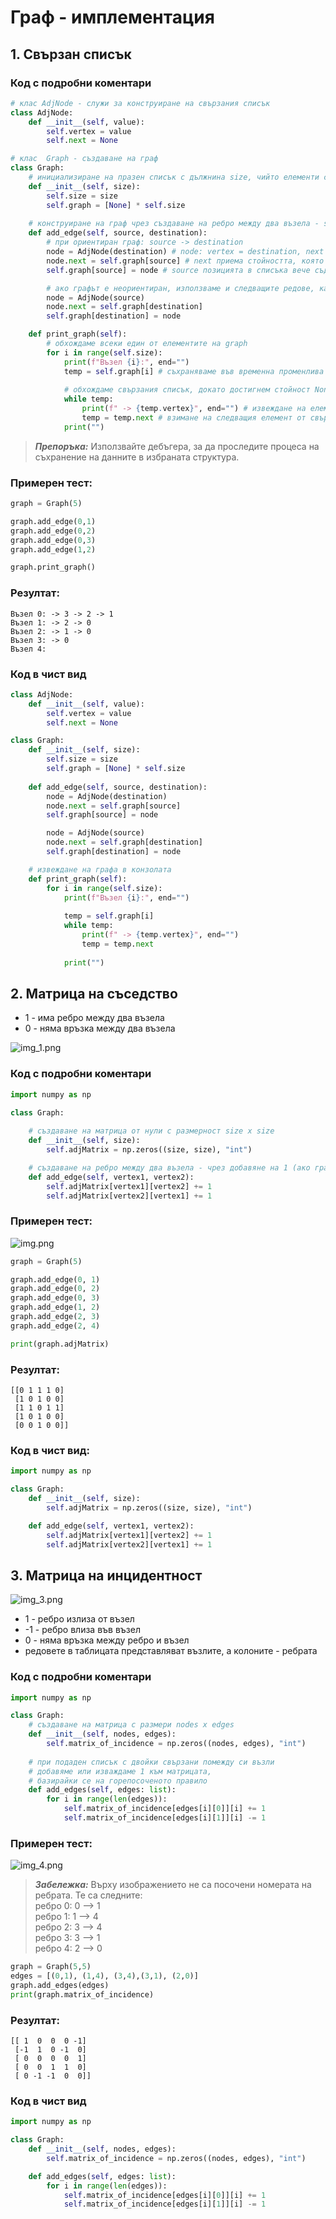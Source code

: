 # Граф - имплементация

## 1. Свързан списък

### Код с подробни коментари 
```py
# клас AdjNode - служи за конструиране на свързания списък
class AdjNode:
    def __init__(self, value):
        self.vertex = value
        self.next = None

# клас  Graph - създаване на граф
class Graph:
    # инициализиране на празен списък с дължнина size, чийто елементи са None
    def __init__(self, size):
        self.size = size
        self.graph = [None] * self.size
        
    # конструиране на граф чрез създаване на ребро между два възела - source и destination    
    def add_edge(self, source, destination):
        # при ориентиран граф: source -> destination
        node = AdjNode(destination) # node: vertex = destination, next = None
        node.next = self.graph[source] # next приема стойността, която стои на source позицията в списъка
        self.graph[source] = node # source позицията в списъка вече съдържа обект с атрибути vertex = destination и next = предишната стойност на тази позиция 

        # ако графът е неориентиран, използваме и следващите редове, като destination -> source
        node = AdjNode(source)
        node.next = self.graph[destination]
        self.graph[destination] = node

    def print_graph(self):
        # обхождаме всеки един от елементите на graph
        for i in range(self.size):
            print(f"Възел {i}:", end="")
            temp = self.graph[i] # съхраняваме във временна променлива стойността на i-тия елемент от графа (очаква се там да има свързан списък, иначе стои None)
            
            # обхождаме свързания списък, докато достигнем стойност None
            while temp:
                print(f" -> {temp.vertex}", end="") # извеждане на елемента
                temp = temp.next # взимане на следващия елемент от свързания списък, съхранен на i-тата позиция в графа
            print("")
```

> _**Препоръка:**_ Използвайте дебъгера, за да проследите процеса на съхранение на данните в избраната структура.

### Примерен тест:
```py
graph = Graph(5)

graph.add_edge(0,1)
graph.add_edge(0,2)
graph.add_edge(0,3)
graph.add_edge(1,2)

graph.print_graph()
```

### Резултат:
```
Възел 0: -> 3 -> 2 -> 1
Възел 1: -> 2 -> 0
Възел 2: -> 1 -> 0
Възел 3: -> 0
Възел 4:
```

### Код в чист вид
```py
class AdjNode:
    def __init__(self, value):
        self.vertex = value
        self.next = None

class Graph:
    def __init__(self, size):
        self.size = size
        self.graph = [None] * self.size
            
    def add_edge(self, source, destination):
        node = AdjNode(destination)
        node.next = self.graph[source]
        self.graph[source] = node 

        node = AdjNode(source)
        node.next = self.graph[destination]
        self.graph[destination] = node

    # извеждане на графа в конзолата
    def print_graph(self):
        for i in range(self.size):
            print(f"Възел {i}:", end="")
            
            temp = self.graph[i]
            while temp:
                print(f" -> {temp.vertex}", end="")
                temp = temp.next
            
            print("")
```

## 2. Матрица на съседство
* 1 - има ребро между два възела
* 0 - няма връзка между два възела

![img_1.png](01_resources/img_1.png)
### Код с подробни коментари
```py
import numpy as np

class Graph:
    
    # създаване на матрица от нули с размерност size x size
    def __init__(self, size):
        self.adjMatrix = np.zeros((size, size), "int")

    # създаване на ребро между два възела - чрез добавяне на 1 (ако графът е претеглен - добавяне на теглото)
    def add_edge(self, vertex1, vertex2):
        self.adjMatrix[vertex1][vertex2] += 1
        self.adjMatrix[vertex2][vertex1] += 1
```
### Примерен тест:
![img.png](01_resources/img.png)
```py
graph = Graph(5)

graph.add_edge(0, 1)
graph.add_edge(0, 2)
graph.add_edge(0, 3)
graph.add_edge(1, 2)
graph.add_edge(2, 3)
graph.add_edge(2, 4)

print(graph.adjMatrix)
```
### Резултат:
```
[[0 1 1 1 0]
 [1 0 1 0 0]
 [1 1 0 1 1]
 [1 0 1 0 0]
 [0 0 1 0 0]]
```

### Код в чист вид:
```py
import numpy as np

class Graph:
    def __init__(self, size):
        self.adjMatrix = np.zeros((size, size), "int")

    def add_edge(self, vertex1, vertex2):
        self.adjMatrix[vertex1][vertex2] += 1
        self.adjMatrix[vertex2][vertex1] += 1
```
## 3. Матрица на инцидентност
![img_3.png](01_resources/img_3.png)
* 1 - ребро излиза от възел
* -1 - ребро влиза във възел
* 0 - няма връзка между ребро и възел
* редовете в таблицата представляват възлите, а колоните - ребрата

### Код с подробни коментари
```py
import numpy as np

class Graph:
    # създаване на матрица с размери nodes x edges
    def __init__(self, nodes, edges):
        self.matrix_of_incidence = np.zeros((nodes, edges), "int")
    
    # при подаден списък с двойки свързани помежду си възли
    # добавяме или изваждаме 1 към матрицата, 
    # базирайки се на горепосоченото правило
    def add_edges(self, edges: list):
        for i in range(len(edges)):
            self.matrix_of_incidence[edges[i][0]][i] += 1
            self.matrix_of_incidence[edges[i][1]][i] -= 1
```
### Примерен тест:
![img_4.png](01_resources/img_4.png)
> _**Забележка:**_ Върху изображението не са посочени номерата на ребрата. Те са следните: 
<br> ребро 0: 0 --> 1
<br> ребро 1: 1 --> 4
<br>ребро 2: 3 --> 4
<br>ребро 3: 3 --> 1
<br>ребро 4: 2 --> 0


```py
graph = Graph(5,5)
edges = [(0,1), (1,4), (3,4),(3,1), (2,0)]
graph.add_edges(edges)
print(graph.matrix_of_incidence)
```
### Резултат:
```
[[ 1  0  0  0 -1]
 [-1  1  0 -1  0]
 [ 0  0  0  0  1]
 [ 0  0  1  1  0]
 [ 0 -1 -1  0  0]]
```

### Код в чист вид
```py
import numpy as np

class Graph:
    def __init__(self, nodes, edges):
        self.matrix_of_incidence = np.zeros((nodes, edges), "int")

    def add_edges(self, edges: list):
        for i in range(len(edges)):
            self.matrix_of_incidence[edges[i][0]][i] += 1
            self.matrix_of_incidence[edges[i][1]][i] -= 1
```
